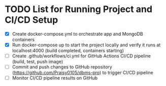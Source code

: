 # TODO List for Running Project and CI/CD Setup

- [x] Create docker-compose.yml to orchestrate app and MongoDB containers
- [x] Run docker-compose up to start the project locally and verify it runs at localhost:4000 (build completed, containers starting)
- [ ] Create .github/workflows/ci.yml for GitHub Actions CI/CD pipeline (build, test, push image)
- [ ] Commit and push changes to GitHub repository (https://github.com/Praisy0105/dbms-pro) to trigger CI/CD pipeline
- [ ] Monitor CI/CD pipeline results on GitHub
